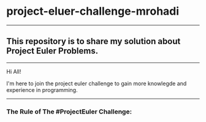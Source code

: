 # project-eluer-challenge-mrohadi

---

## This repository is to share my solution about Project Euler Problems.

---

Hi All!

I'm here to join the project euler challenge to gain more knowlegde and experience in programming.

---

### The Rule of The #ProjectEuler Challenge:
